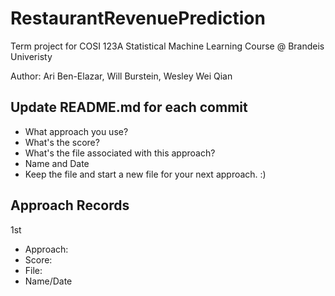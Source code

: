 # RestaurantRevenuePrediction
Term project for COSI 123A Statistical Machine Learning Course @ Brandeis Univeristy

Author: Ari Ben-Elazar, Will Burstein, Wesley Wei Qian


## Update README.md for each commit
- What approach you use?
- What's the score?
- What's the file associated with this approach?
- Name and Date
- Keep the file and start a new file for your next approach. :)

## Approach Records

1st
- Approach:
- Score:
- File:
- Name/Date

